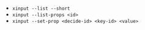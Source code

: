 * `xinput --list --short`
* `xinput --list-props <id>`
* `xinput --set-prop <decide-id> <key-id> <value>`
